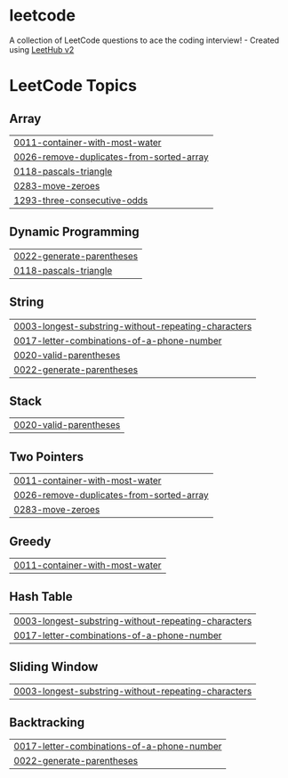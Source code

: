 # leetcode
A collection of LeetCode questions to ace the coding interview! - Created using [LeetHub v2](https://github.com/arunbhardwaj/LeetHub-2.0)

<!---LeetCode Topics Start-->
# LeetCode Topics
## Array
|  |
| ------- |
| [0011-container-with-most-water](https://github.com/9keyyyy/leetcode/tree/master/0011-container-with-most-water) |
| [0026-remove-duplicates-from-sorted-array](https://github.com/9keyyyy/leetcode/tree/master/0026-remove-duplicates-from-sorted-array) |
| [0118-pascals-triangle](https://github.com/9keyyyy/leetcode/tree/master/0118-pascals-triangle) |
| [0283-move-zeroes](https://github.com/9keyyyy/leetcode/tree/master/0283-move-zeroes) |
| [1293-three-consecutive-odds](https://github.com/9keyyyy/leetcode/tree/master/1293-three-consecutive-odds) |
## Dynamic Programming
|  |
| ------- |
| [0022-generate-parentheses](https://github.com/9keyyyy/leetcode/tree/master/0022-generate-parentheses) |
| [0118-pascals-triangle](https://github.com/9keyyyy/leetcode/tree/master/0118-pascals-triangle) |
## String
|  |
| ------- |
| [0003-longest-substring-without-repeating-characters](https://github.com/9keyyyy/leetcode/tree/master/0003-longest-substring-without-repeating-characters) |
| [0017-letter-combinations-of-a-phone-number](https://github.com/9keyyyy/leetcode/tree/master/0017-letter-combinations-of-a-phone-number) |
| [0020-valid-parentheses](https://github.com/9keyyyy/leetcode/tree/master/0020-valid-parentheses) |
| [0022-generate-parentheses](https://github.com/9keyyyy/leetcode/tree/master/0022-generate-parentheses) |
## Stack
|  |
| ------- |
| [0020-valid-parentheses](https://github.com/9keyyyy/leetcode/tree/master/0020-valid-parentheses) |
## Two Pointers
|  |
| ------- |
| [0011-container-with-most-water](https://github.com/9keyyyy/leetcode/tree/master/0011-container-with-most-water) |
| [0026-remove-duplicates-from-sorted-array](https://github.com/9keyyyy/leetcode/tree/master/0026-remove-duplicates-from-sorted-array) |
| [0283-move-zeroes](https://github.com/9keyyyy/leetcode/tree/master/0283-move-zeroes) |
## Greedy
|  |
| ------- |
| [0011-container-with-most-water](https://github.com/9keyyyy/leetcode/tree/master/0011-container-with-most-water) |
## Hash Table
|  |
| ------- |
| [0003-longest-substring-without-repeating-characters](https://github.com/9keyyyy/leetcode/tree/master/0003-longest-substring-without-repeating-characters) |
| [0017-letter-combinations-of-a-phone-number](https://github.com/9keyyyy/leetcode/tree/master/0017-letter-combinations-of-a-phone-number) |
## Sliding Window
|  |
| ------- |
| [0003-longest-substring-without-repeating-characters](https://github.com/9keyyyy/leetcode/tree/master/0003-longest-substring-without-repeating-characters) |
## Backtracking
|  |
| ------- |
| [0017-letter-combinations-of-a-phone-number](https://github.com/9keyyyy/leetcode/tree/master/0017-letter-combinations-of-a-phone-number) |
| [0022-generate-parentheses](https://github.com/9keyyyy/leetcode/tree/master/0022-generate-parentheses) |
<!---LeetCode Topics End-->